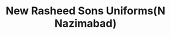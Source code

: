 ---
title: "New Rasheed Sons Uniforms(N Nazimabad)"
url: /karachi/new-rasheed-sons-uniforms-n-nazimabad/
shop: Kleidung
---